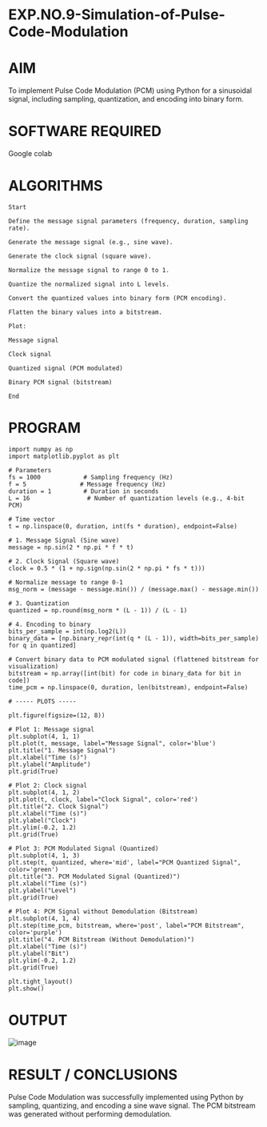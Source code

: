 # EXP.NO.9-Simulation-of-Pulse-Code-Modulation

# AIM

To implement Pulse Code Modulation (PCM) using Python for a sinusoidal signal, including sampling, quantization, and encoding into binary form.

# SOFTWARE REQUIRED
Google colab

# ALGORITHMS
```
Start

Define the message signal parameters (frequency, duration, sampling rate).

Generate the message signal (e.g., sine wave).

Generate the clock signal (square wave).

Normalize the message signal to range 0 to 1.

Quantize the normalized signal into L levels.

Convert the quantized values into binary form (PCM encoding).

Flatten the binary values into a bitstream.

Plot:

Message signal

Clock signal

Quantized signal (PCM modulated)

Binary PCM signal (bitstream)

End
```
# PROGRAM
```
import numpy as np
import matplotlib.pyplot as plt

# Parameters
fs = 1000            # Sampling frequency (Hz)
f = 5               # Message frequency (Hz)
duration = 1         # Duration in seconds
L = 16                # Number of quantization levels (e.g., 4-bit PCM)

# Time vector
t = np.linspace(0, duration, int(fs * duration), endpoint=False)

# 1. Message Signal (Sine wave)
message = np.sin(2 * np.pi * f * t)

# 2. Clock Signal (Square wave)
clock = 0.5 * (1 + np.sign(np.sin(2 * np.pi * fs * t)))

# Normalize message to range 0-1
msg_norm = (message - message.min()) / (message.max() - message.min())

# 3. Quantization
quantized = np.round(msg_norm * (L - 1)) / (L - 1)

# 4. Encoding to binary
bits_per_sample = int(np.log2(L))
binary_data = [np.binary_repr(int(q * (L - 1)), width=bits_per_sample) for q in quantized]

# Convert binary data to PCM modulated signal (flattened bitstream for visualization)
bitstream = np.array([int(bit) for code in binary_data for bit in code])
time_pcm = np.linspace(0, duration, len(bitstream), endpoint=False)

# ----- PLOTS -----

plt.figure(figsize=(12, 8))

# Plot 1: Message signal
plt.subplot(4, 1, 1)
plt.plot(t, message, label="Message Signal", color='blue')
plt.title("1. Message Signal")
plt.xlabel("Time (s)")
plt.ylabel("Amplitude")
plt.grid(True)

# Plot 2: Clock signal
plt.subplot(4, 1, 2)
plt.plot(t, clock, label="Clock Signal", color='red')
plt.title("2. Clock Signal")
plt.xlabel("Time (s)")
plt.ylabel("Clock")
plt.ylim(-0.2, 1.2)
plt.grid(True)

# Plot 3: PCM Modulated Signal (Quantized)
plt.subplot(4, 1, 3)
plt.step(t, quantized, where='mid', label="PCM Quantized Signal", color='green')
plt.title("3. PCM Modulated Signal (Quantized)")
plt.xlabel("Time (s)")
plt.ylabel("Level")
plt.grid(True)

# Plot 4: PCM Signal without Demodulation (Bitstream)
plt.subplot(4, 1, 4)
plt.step(time_pcm, bitstream, where='post', label="PCM Bitstream", color='purple')
plt.title("4. PCM Bitstream (Without Demodulation)")
plt.xlabel("Time (s)")
plt.ylabel("Bit")
plt.ylim(-0.2, 1.2)
plt.grid(True)

plt.tight_layout()
plt.show()
```
# OUTPUT

![image](https://github.com/user-attachments/assets/1dc6b319-ccc9-477d-ac6e-ac442e11cc98)

 
# RESULT / CONCLUSIONS

Pulse Code Modulation was successfully implemented using Python by sampling, quantizing, and encoding a sine wave signal. The PCM bitstream was generated without performing demodulation.
